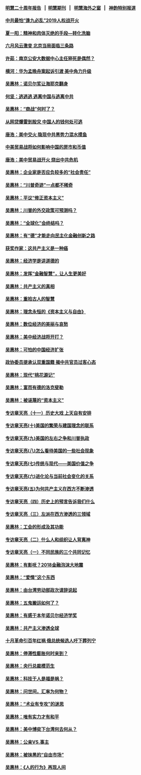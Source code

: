 #### [明慧二十周年报告](https://github.com/gfw-breaker/mh-reports/blob/master/README.md?t=07200141) &nbsp;&nbsp;|&nbsp;&nbsp;[明慧期刊](https://github.com/gfw-breaker/mh-qikan) &nbsp;&nbsp;|&nbsp;&nbsp; [明慧海外之窗](https://github.com/gfw-breaker/mh-news/blob/master/README.md?t=07200141) &nbsp;&nbsp;|&nbsp;&nbsp; [神韵特别报道](https://github.com/gfw-breaker/mh-news/blob/master/shenyun.md?t=07200141) 

#### [中共最怕“逢九必乱”2019人权战开火](../pages/nsc423/n11385248.md?t=07200141) 

#### [夏一阳：精神和肉体灭绝的手段—转化洗脑](../pages/nsc423/n11368250.md?t=07200141) 

#### [六月风云激变 北京当局面临三条路](../pages/nsc423/n11313668.md?t=07200141) 

#### [许茹：南京公安大数据中心主任猝死是偶然？](../pages/nsc423/n11064744.md?t=07200141) 

#### [横河：华为孟晚舟案起诉引渡 美中角力升级](../pages/nsc423/n11027230.md?t=07200141) 

#### [吴惠林：诺贝尔奖让海耶克翻身](../pages/nsc423/n10890049.md?t=07200141) 

#### [何坚：逃逃逃 逃离中国与逃离中共](../pages/nsc423/n10592891.md?t=07200141) 

#### [吴惠林：“商战”何时了？](../pages/nsc423/n10573558.md?t=07200141) 

#### [从网贷爆雷到股灾 中国人的钱何处可逃](../pages/nsc423/n10572800.md?t=07200141) 

#### [唐浩：美中交火 隐现中共黑势力混水摸鱼](../pages/nsc423/n10544040.md?t=07200141) 

#### [中美贸易战将如何影响中国的房市和币值](../pages/nsc423/n10543697.md?t=07200141) 

#### [唐浩：美中贸易战开火 烧出中共危机](../pages/nsc423/n10540126.md?t=07200141) 

#### [吴惠林：企业家是否应负较多的“社会责任”](../pages/nsc423/n10535022.md?t=07200141) 

#### [吴惠林：“川普奇迹”一点都不稀奇](../pages/nsc423/n10512808.md?t=07200141) 

#### [吴惠林：平议“修正资本主义”](../pages/nsc423/n10495724.md?t=07200141) 

#### [吴惠林：川普的外交政策可预测吗？](../pages/nsc423/n10462387.md?t=07200141) 

#### [吴惠林：“全球化”会终结吗？](../pages/nsc423/n10452838.md?t=07200141) 

#### [吴惠林：有“德”才能走向民主化金融创新之路](../pages/nsc423/n10432292.md?t=07200141) 

#### [获奖作家：这共产主义是一种癌](../pages/nsc423/n10431541.md?t=07200141) 

#### [吴惠林：经济学是讲道德的](../pages/nsc423/n10398014.md?t=07200141) 

#### [吴惠林：发挥“金融智慧”，让人生更美好](../pages/nsc423/n10375019.md?t=07200141) 

#### [吴惠林：共产主义的真相](../pages/nsc423/n10351394.md?t=07200141) 

#### [吴惠林：重拾古人的智慧](../pages/nsc423/n10337691.md?t=07200141) 

#### [吴惠林：理念永恒的《资本主义与自由》](../pages/nsc423/n10316274.md?t=07200141) 

#### [吴惠林：数位经济的美丽与哀愁](../pages/nsc423/n10292946.md?t=07200141) 

#### [吴惠林：美中经济战将开打？](../pages/nsc423/n10258825.md?t=07200141) 

#### [吴惠林：可怕的中国经济扩张](../pages/nsc423/n10219147.md?t=07200141) 

#### [政协委员提承认双重国籍 揭中共官员过客心态](../pages/nsc423/n10208809.md?t=07200141) 

#### [吴惠林：现代“桃花源记”](../pages/nsc423/n10185234.md?t=07200141) 

#### [吴惠林：富而有德的洛克斐勒](../pages/nsc423/n10142264.md?t=07200141) 

#### [吴惠林：被诬蔑的“资本主义”](../pages/nsc423/n10124816.md?t=07200141) 

#### [专访章天亮（十一）历史大戏 上天自有安排](../pages/nsc423/n10094905.md?t=07200141) 

#### [专访章天亮(十)美国的繁荣与建国理念的联系](../pages/nsc423/n10094899.md?t=07200141) 

#### [专访章天亮(九)美国的左右之争和川普执政](../pages/nsc423/n10094889.md?t=07200141) 

#### [专访章天亮(八)怎么看待美国的一些社会现象](../pages/nsc423/n10094857.md?t=07200141) 

#### [专访章天亮(七)传统与现代——美国价值之争](../pages/nsc423/n10093140.md?t=07200141) 

#### [专访章天亮(六)进化论与当前社会变化的关系](../pages/nsc423/n10092036.md?t=07200141) 

#### [专访章天亮(五)为何共产主义在西方不断渗透](../pages/nsc423/n10083620.md?t=07200141) 

#### [专访章天亮（四）历史上的预言告诉我们什么](../pages/nsc423/n10083606.md?t=07200141) 

#### [专访章天亮（三）左派在西方渗透的三领域](../pages/nsc423/n10081115.md?t=07200141) 

#### [吴惠林：工会的形成及其功能](../pages/nsc423/n10080633.md?t=07200141) 

#### [专访章天亮（二）什么人和组织让人背离神](../pages/nsc423/n10076637.md?t=07200141) 

#### [专访章天亮（一）不同民族的三个共同记忆](../pages/nsc423/n10074188.md?t=07200141) 

#### [吴惠林：有影呒？2018金融泡沫大地震](../pages/nsc423/n10040534.md?t=07200141) 

#### [吴惠林：“爱情”这个东西](../pages/nsc423/n10019423.md?t=07200141) 

#### [吴惠林：由台湾劳动部政次请辞说起](../pages/nsc423/n9979679.md?t=07200141) 

#### [吴惠林：五鬼搬运如何了？](../pages/nsc423/n9925338.md?t=07200141) 

#### [吴惠林：有感于本年诺贝尔经济学奖](../pages/nsc423/n9871883.md?t=07200141) 

#### [吴惠林：共产主义渗透全球](../pages/nsc423/n9812748.md?t=07200141) 

#### [十月革命引百年红祸 俄总统候选人吁下葬列宁](../pages/nsc423/n9810182.md?t=07200141) 

#### [吴惠林：停滞性膨胀何时来到？](../pages/nsc423/n9764136.md?t=07200141) 

#### [吴惠林：央行总裁模范生](../pages/nsc423/n9728134.md?t=07200141) 

#### [吴惠林：科技于人是福是祸？](../pages/nsc423/n9672982.md?t=07200141) 

#### [吴惠林：问世间，汇率为何物？](../pages/nsc423/n9621788.md?t=07200141) 

#### [吴惠林：“术业有专攻”的迷思](../pages/nsc423/n9580363.md?t=07200141) 

#### [吴惠林：唯有实力才有和平](../pages/nsc423/n9529599.md?t=07200141) 

#### [吴惠林：美中博奕下台湾何去何从？](../pages/nsc423/n9483598.md?t=07200141) 

#### [吴惠林：公亲VS.事主](../pages/nsc423/n9425637.md?t=07200141) 

#### [吴惠林：被抹黑的“自由市场”](../pages/nsc423/n9351545.md?t=07200141) 

#### [吴惠林：《人的行为》再现人间](../pages/nsc423/n9296339.md?t=07200141) 

